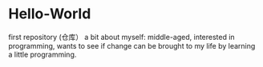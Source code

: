 # Hello-World
first repository (仓库）
a bit about myself: middle-aged, interested in programming, wants to see if change can be brought to my life by learning a little programming.  
